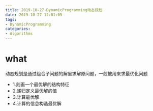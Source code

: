 ```yaml
---
title: 2019-10-27-DynamicProgramming动态规划
date: 2019-10-27 12:01:05
tags:
- DynamicProgramming
categories:
- Algorithms
---
```


# what

动态规划是通过组合子问题的解里求解原问题，一般被用来求最优化问题

- 1.刻画一个最优解的结构特征
- 2.递归定义最优解的值
- 3.计算最优解
- 4.计算的信息构造最优解